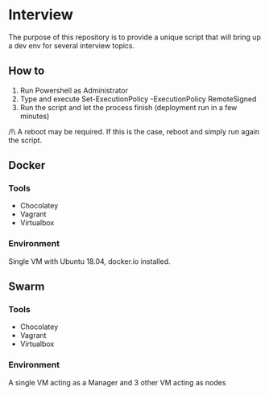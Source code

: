 # Interview 

The purpose of this repository is to provide a unique script that will bring up a dev env for several interview topics.

## How to
1) Run Powershell as Administrator
2) Type and execute Set-ExecutionPolicy -ExecutionPolicy RemoteSigned
3) Run the script and let the process finish (deployment run in a few minutes)

/!\ A reboot may be required. If this is the case, reboot and simply run again the script.

## Docker 
### Tools
- Chocolatey
- Vagrant 
- Virtualbox

### Environment
Single VM with Ubuntu 18.04, docker.io installed.


## Swarm
### Tools
- Chocolatey
- Vagrant 
- Virtualbox

### Environment
A single VM acting as a Manager and 3 other VM acting as nodes